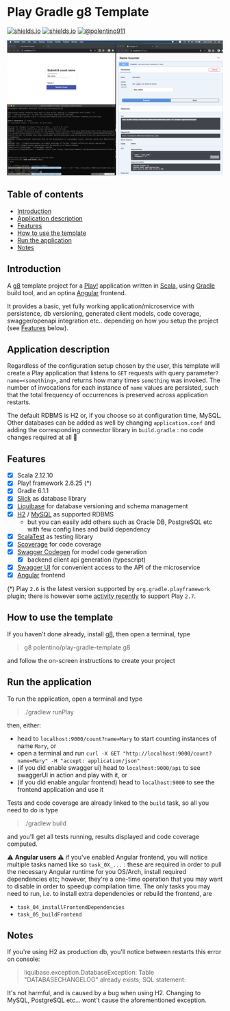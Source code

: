 Play Gradle g8 Template
=========================
[![shields.io](https://img.shields.io/badge/CONTRIBUTORS-WELCOME&lt;3-blueviolet)](https://creativecommons.org/publicdomain/zero/1.0/)
[![shields.io](http://img.shields.io/badge/LICENSE-CC0-blue.svg)](https://creativecommons.org/publicdomain/zero/1.0/)
[![@polentino911](https://img.shields.io/badge/VERSION-1.0.1-brightgreen.svg?logo=scala)](https://twitter.com/polentino911)

![Template examples](imgs/template_previews.png?raw=true "Template examples")


## Table of contents

 - [Introduction](#introduction)
 - [Application description](#application-description)
 - [Features](#features)
 - [How to use the template](#how-to-use-the-template)
 - [Run the application](#run-the-application)
 - [Notes](#notes)


## Introduction
A [g8](https://github.com/foundweekends/giter8.g8) template project for a [Play!](https://www.playframework.com/) application written
in [Scala](https://www.scala-lang.org/), using [Gradle](https://gradle.org/) build tool, and an optina [Angular](https://angular.io/)
frontend.

It provides a basic, yet fully working application/microservice with persistence, db versioning,
generated client models, code coverage, swagger/openapi integration etc.. depending on how you setup the project
(see [Features](#Features) below).


## Application description
Regardless of the configuration setup chosen by the user, this template will create a Play application that listens to `GET` requests
with query parameter`?name=<something>`, and returns how many times `something` was invoked. The number of invocations for each
instance of `name` values are persisted, such that the total frequency of occurrences is preserved across application restarts.

The default RDBMS is H2 or, if you choose so at configuration time, MySQL. Other databases can be added as well by changing
`application.conf` and adding the corresponding connector library in `build.gradle` : no code changes required at all :tada:


## Features
 - [x] Scala 2.12.10
 - [x] Play! framework 2.6.25 (*)
 - [x] Gradle 6.1.1
 - [x] [Slick](http://scala-slick.org/) as database library
 - [x] [Liquibase](https://www.liquibase.org/) for database versioning and schema management
 - [x] [H2](https://www.h2database.com/html/main.html) / [MySQL](https://www.mysql.com/it) as supported RDBMS 
   - but you can easily add others such as Oracle DB, PostgreSQL etc with few config lines and build dependency
 - [x] [ScalaTest](http://www.scalatest.org/) as testing library
 - [x] [Scoverage](http://scoverage.org/) for code coverage
 - [x] [Swagger Codegen](https://github.com/swagger-api/swagger-codegen) for model code generation
   - [x] backend client api generation (typescript)
 - [x] [Swagger UI](https://github.com/swagger-api/swagger-ui) for convenient access to the API of
   the microservice
 - [x] [Angular](https://angular.io/) frontend

(*) Play `2.6` is the latest version supported by `org.gradle.playframework` plugin; there is however some
[activity recently](https://github.com/gradle/playframework/commit/ee20b323b1a79f85f8261621272e4743e6476968) 
to support Play `2.7`.


## How to use the template

If you haven't done already, install [g8](https://github.com/foundweekends/giter8.g8), then open a terminal,  type

> g8 polentino/play-gradle-template.g8

and follow the on-screen instructions to create your project


## Run the application

To run the application, open a terminal and type

> ./gradlew runPlay

then, either:
  - head to `localhost:9000/count?name=Mary` to start counting instances of name `Mary`, or
  - open a terminal and run `curl -X GET "http://localhost:9000/count?name=Mary" -H "accept: application/json"`
  - (if you did enable swagger ui) head to `localhost:9000/api` to see swaggerUI in action and play with it, or
  - (if you did enable angular frontend) head to `localhost:9000` to see the frontend application and use it

Tests and code coverage are already linked to the `build` task, so all you need to
do is type
> ./gradlew build

and you'll get all tests running, results displayed and code coverage computed.

:warning: **Angular users** :warning: if you've enabled Angular frontend, you will notice multiple tasks named like so
`task_0X_...` : these are required in order to pull the necessary Angular runtime for you OS/Arch, install required
dependencies etc; however, they're a one-time operation that you may want to disable in order to speedup compilation time.
The only tasks you may need to run, i.e. to install extra dependencies or rebuild the frontend, are
  - `task_04_installFrontendDependencies`
  - `task_05_buildFrontend`

## Notes

If you're using H2 as production db, you'll notice between restarts this error on console:
> liquibase.exception.DatabaseException: Table "DATABASECHANGELOG" already exists; SQL statement:

It's not harmful, and is caused by a bug when using H2. Changing to MySQL, PostgreSQL etc...
wont't cause the aforementioned exception.